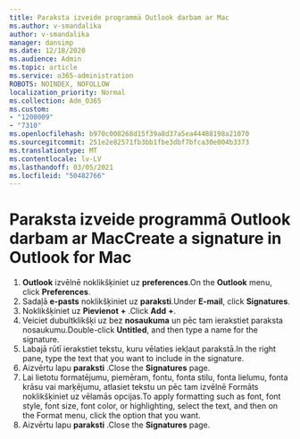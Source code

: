 ```yaml
---
title: Paraksta izveide programmā Outlook darbam ar Mac
ms.author: v-smandalika
author: v-smandalika
manager: dansimp
ms.date: 12/18/2020
ms.audience: Admin
ms.topic: article
ms.service: o365-administration
ROBOTS: NOINDEX, NOFOLLOW
localization_priority: Normal
ms.collection: Adm_O365
ms.custom:
- "1200009"
- "7310"
ms.openlocfilehash: b970c008268d15f39a8d37a5ea44488198a21070
ms.sourcegitcommit: 251e2e82571fb3bb1fbe3dbf7bfca30e004b3373
ms.translationtype: MT
ms.contentlocale: lv-LV
ms.lasthandoff: 03/05/2021
ms.locfileid: "50482766"
---
```

# <a name="create-a-signature-in-outlook-for-mac"></a><span data-ttu-id="159ec-102">Paraksta izveide programmā Outlook darbam ar Mac</span><span class="sxs-lookup"><span data-stu-id="159ec-102">Create a signature in Outlook for Mac</span></span>

1.  <span data-ttu-id="159ec-103">**Outlook** izvēlnē noklikšķiniet uz **preferences**.</span><span class="sxs-lookup"><span data-stu-id="159ec-103">On the **Outlook** menu, click **Preferences**.</span></span>
2.  <span data-ttu-id="159ec-104">Sadaļā **e-pasts** noklikšķiniet uz **paraksti**.</span><span class="sxs-lookup"><span data-stu-id="159ec-104">Under **E-mail**, click **Signatures**.</span></span>
3.  <span data-ttu-id="159ec-105">Noklikšķiniet uz **Pievienot** **+** .</span><span class="sxs-lookup"><span data-stu-id="159ec-105">Click **Add** **+**.</span></span>
4.  <span data-ttu-id="159ec-106">Veiciet dubultklikšķi uz bez **nosaukuma** un pēc tam ierakstiet paraksta nosaukumu.</span><span class="sxs-lookup"><span data-stu-id="159ec-106">Double-click **Untitled**, and then type a name for the signature.</span></span>
5.  <span data-ttu-id="159ec-107">Labajā rūtī ierakstiet tekstu, kuru vēlaties iekļaut parakstā.</span><span class="sxs-lookup"><span data-stu-id="159ec-107">In the right pane, type the text that you want to include in the signature.</span></span>
6.  <span data-ttu-id="159ec-108">Aizvērtu lapu **paraksti** .</span><span class="sxs-lookup"><span data-stu-id="159ec-108">Close the **Signatures** page.</span></span>
7.  <span data-ttu-id="159ec-109">Lai lietotu formatējumu, piemēram, fontu, fonta stilu, fonta lielumu, fonta krāsu vai marķējumu, atlasiet tekstu un pēc tam izvēlnē Formāts noklikšķiniet uz vēlamās opcijas.</span><span class="sxs-lookup"><span data-stu-id="159ec-109">To apply formatting such as font, font style, font size, font color, or highlighting, select the text, and then on the Format menu, click the option that you want.</span></span>
8.  <span data-ttu-id="159ec-110">Aizvērtu lapu **paraksti** .</span><span class="sxs-lookup"><span data-stu-id="159ec-110">Close the **Signatures** page.</span></span>
